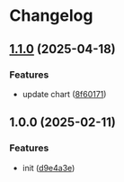 # Changelog

## [1.1.0](https://github.com/nguyenvanduocit/fetch-kit/compare/v1.0.0...v1.1.0) (2025-04-18)


### Features

* update chart ([8f60171](https://github.com/nguyenvanduocit/fetch-kit/commit/8f60171e76fe261f09c27739539213a90f28aab0))

## 1.0.0 (2025-02-11)


### Features

* init ([d9e4a3e](https://github.com/nguyenvanduocit/fetch-kit/commit/d9e4a3e922d0693918b0a82422b1b70e82414bb9))
